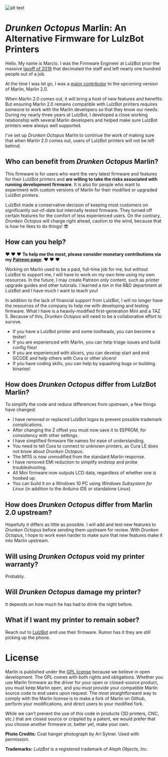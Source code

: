 ﻿![alt text][logo]

# *Drunken Octopus* Marlin: An Alternative Firmware for LulzBot Printers

Hello. My name is Marcio. I was the Firmware Engineer at LulzBot prior the massive [layoff of 2019] that decimated the staff and left nearly one hundred people out of a job.

At the time I was let go, I was a [major contributor] to the upcoming version of Marlin, Marlin 2.0.

When Marlin 2.0 comes out, it will bring a host of new features and benefits. But ensuring Marlin 2.0 remains compatible with LulzBot printers requires someone to work with the Marlin developers so that they know our needs. During my nearly three years at LulzBot, I developed a close working relationship with several Marlin developers and helped make sure LulzBot printers were always well supported.

I've set up *Drunken Octopus* Marlin to continue the work of making sure that when Marlin 2.0 comes out, users of LulzBot printers will not be left behind.

## Who can benefit from *Drunken Octopus* Marlin?

This firmware is for users who want the very latest firmware and features for their LulzBot printers and **are willing to take the risks associated with running development firmware**. It is also for people who want to experiment with custom versions of Marlin for their modified or upgraded LulzBot printers.

LulzBot made a conservative decision of keeping most customers on significantly out-of-date but internally tested firmware. They turned off certain features for the comfort of less experienced users. On the contrary, *Drunken Octopus* will charge right ahead, caution to the wind, because that is how he likes to do things! :sunglasses:

## How can you help?

:heart: :heart: :heart: **To help me the most, please consider monetary contributions via my [Patreon page](https://www.patreon.com/marciot)**. :heart: :heart: :heart:

Working on Marlin used to be a paid, full-time job for me, but without LulzBot to support me, I will have
to work on my own time using my own resources. In the future, I may create Patreon only content, such as printer upgrade guides and other tutorials. I learned a *ton* in the R&D department at LulzBot and I have much I want to teach you!

In addition to the lack of financial support from LulzBot, I will no longer have the resources of the company to help me with developing and testing firmware. What I have is a heavily-modified first-generation Mini and a TAZ 5. Because of this, *Drunken Octopus* will need to be a collaborative effort to survive.

- If you have a LulzBot printer and some toolheads, you can become a tester!
- If you are experienced with Marlin, you can help triage issues and build config files!
- If you are experienced with slicers, you can develop start and end GCODE and help others with Cura or other slicers!
- If you have coding skills, you can help by squashing bugs or building binaries!

## How does *Drunken Octopus* differ from LulzBot Marlin?

To simplify the code and reduce differences from upstream, a few things have changed:

- I have removed or replaced LulzBot logos to prevent possible trademark complications.
- After changing the Z offset you must now save it to EEPROM, for consistency with other settings.
- I have simplified firmware file names for ease of understanding.
- You need to tell Cura to connect to unknown printers, as Cura LE does not know about *Drunken Octopus*.
- The M115 is now unmodified from the standard Marlin response.
- I have removed EMI reduction to simplify endstop and probe troubleshooting.
- All Mini firmware now outputs LCD data, regardless of whether one is hooked up.
- You can build it on a Windows 10 PC using *Windows Subsystem for Linux* (in addition to the Arduino IDE or standalone Linux)

## How does *Drunken Octopus* differ from Marlin 2.0 upstream?

Hopefully it differs as little as possible. I will add and test new features to *Drunken Octopus* before sending them upstream for review. With *Drunken Octopus*, I hope to work even harder to make sure that new features make it into Marlin upstream.

## Will using *Drunken Octopus* void my printer warranty?

Probably.

## Will *Drunken Octopus* damage my printer?

It depends on how much he has had to drink the night before.

## What if I want my printer to remain sober?

Reach out to [LulzBot] and use their firmware. Rumor has it they are still picking up the phone.

# License

Marlin is published under the [GPL license](/LICENSE) because we believe in open development. The GPL comes with both rights and obligations. Whether you use Marlin firmware as the driver for your open or closed-source product, you must keep Marlin open, and you must provide your compatible Marlin source code to end users upon request. The most straightforward way to comply with the Marlin license is to make a fork of Marlin on Github, perform your modifications, and direct users to your modified fork.

While we can't prevent the use of this code in products (3D printers, CNC, etc.) that are closed source or crippled by a patent, we would prefer that you choose another firmware or, better yet, make your own.

**Photo Credits:** Coat hanger photograph by Ari Sytner. Used with permission.

**Trademarks:** *LulzBot* is a registered trademark of *Aleph Objects, Inc.*

[logo]: https://github.com/marciot/drunken-octopus-marlin/raw/master/images/drunken-octopus-small.jpg "Drunken Octopus Logo"
[layoff of 2019]: https://www.fabbaloo.com/blog/2019/10/12/the-end-of-lulzbot "The End of LulzBot (?)"
[Patreon page]: https://www.patreon.com/marciot "Marcio's Patreon Page"
[LulzBot]: https://www.lulzbot.com "www.lulzbot.com"
[major contributor]: https://github.com/marcio-ao
